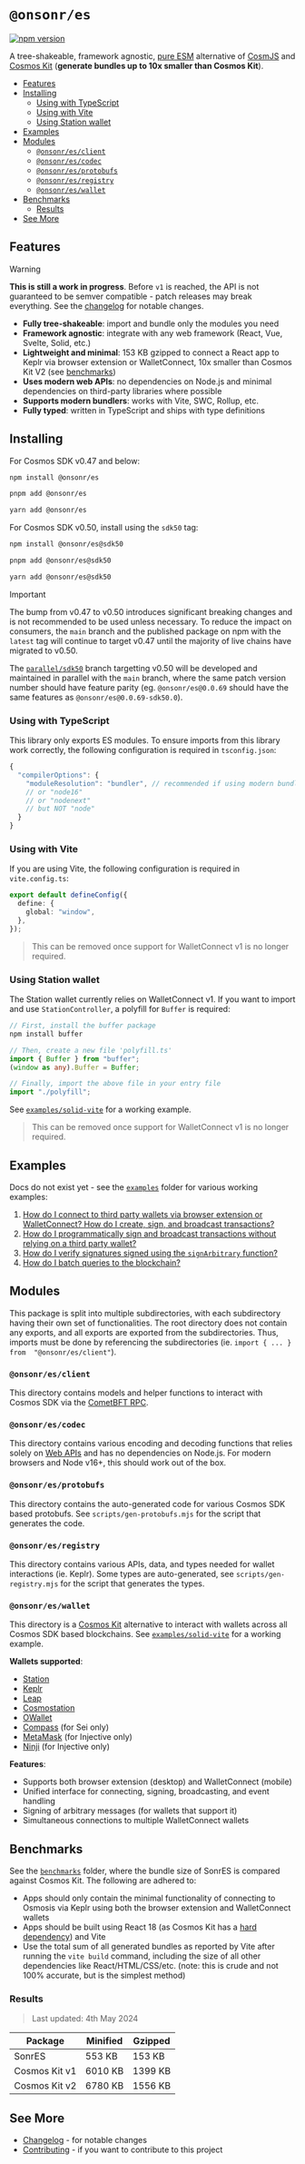 <!-- omit in toc -->

# `@onsonr/es`

[![npm version](https://badge.fury.io/js/@onsonr/es.svg)](https://www.npmjs.com/package/@onsonr/es)

A tree-shakeable, framework agnostic, [pure ESM](https://gist.github.com/sindresorhus/a39789f98801d908bbc7ff3ecc99d99c) alternative of [CosmJS](https://github.com/cosmos/cosmjs) and [Cosmos Kit](https://cosmoskit.com) (**generate bundles up to 10x smaller than Cosmos Kit**).

- [Features](#features)
- [Installing](#installing)
  - [Using with TypeScript](#using-with-typescript)
  - [Using with Vite](#using-with-vite)
  - [Using Station wallet](#using-station-wallet)
- [Examples](#examples)
- [Modules](#modules)
  - [`@onsonr/es/client`](#@onsonr/esclient)
  - [`@onsonr/es/codec`](#@onsonr/escodec)
  - [`@onsonr/es/protobufs`](#@onsonr/esprotobufs)
  - [`@onsonr/es/registry`](#@onsonr/esregistry)
  - [`@onsonr/es/wallet`](#@onsonr/eswallet)
- [Benchmarks](#benchmarks)
  - [Results](#results)
- [See More](#see-more)

## Features

> [!WARNING]  
> **This is still a work in progress**. Before `v1` is reached, the API is not guaranteed to be semver compatible - patch releases may break everything. See the [changelog](./CHANGELOG.md) for notable changes.

- **Fully tree-shakeable**: import and bundle only the modules you need
- **Framework agnostic**: integrate with any web framework (React, Vue, Svelte, Solid, etc.)
- **Lightweight and minimal**: 153 KB gzipped to connect a React app to Keplr via browser extension or WalletConnect, 10x smaller than Cosmos Kit V2 (see [benchmarks](#benchmarks))
- **Uses modern web APIs**: no dependencies on Node.js and minimal dependencies on third-party libraries where possible
- **Supports modern bundlers**: works with Vite, SWC, Rollup, etc.
- **Fully typed**: written in TypeScript and ships with type definitions

## Installing

For Cosmos SDK v0.47 and below:

```sh
npm install @onsonr/es

pnpm add @onsonr/es

yarn add @onsonr/es
```

For Cosmos SDK v0.50, install using the `sdk50` tag:

```sh
npm install @onsonr/es@sdk50

pnpm add @onsonr/es@sdk50

yarn add @onsonr/es@sdk50
```

> [!IMPORTANT]  
> The bump from v0.47 to v0.50 introduces significant breaking changes and is not recommended to be used unless necessary. To reduce the impact on consumers, the `main` branch and the published package on npm with the `latest` tag will continue to target v0.47 until the majority of live chains have migrated to v0.50.
>
> The [`parallel/sdk50`](https://github.com/coinhall/@onsonr/es/tree/parallel/sdk50) branch targetting v0.50 will be developed and maintained in parallel with the `main` branch, where the same patch version number should have feature parity (eg. `@onsonr/es@0.0.69` should have the same features as `@onsonr/es@0.0.69-sdk50.0`).

### Using with TypeScript

This library only exports ES modules. To ensure imports from this library work correctly, the following configuration is required in `tsconfig.json`:

```ts
{
  "compilerOptions": {
    "moduleResolution": "bundler", // recommended if using modern bundlers
    // or "node16"
    // or "nodenext"
    // but NOT "node"
  }
}
```

### Using with Vite

If you are using Vite, the following configuration is required in `vite.config.ts`:

```ts
export default defineConfig({
  define: {
    global: "window",
  },
});
```

> This can be removed once support for WalletConnect v1 is no longer required.

### Using Station wallet

The Station wallet currently relies on WalletConnect v1. If you want to import and use `StationController`, a polyfill for `Buffer` is required:

```ts
// First, install the buffer package
npm install buffer

// Then, create a new file 'polyfill.ts'
import { Buffer } from "buffer";
(window as any).Buffer = Buffer;

// Finally, import the above file in your entry file
import "./polyfill";
```

See [`examples/solid-vite`](./examples/solid-vite) for a working example.

> This can be removed once support for WalletConnect v1 is no longer required.

## Examples

Docs do not exist yet - see the [`examples`](./examples) folder for various working examples:

1. [How do I connect to third party wallets via browser extension or WalletConnect? How do I create, sign, and broadcast transactions?](./examples/solid-vite)
2. [How do I programmatically sign and broadcast transactions without relying on a third party wallet?](./examples/mnemonic-wallet)
3. [How do I verify signatures signed using the `signArbitrary` function?](./examples/verify-signatures)
4. [How do I batch queries to the blockchain?](./examples/batch-query)

## Modules

This package is split into multiple subdirectories, with each subdirectory having their own set of functionalities. The root directory does not contain any exports, and all exports are exported from the subdirectories. Thus, imports must be done by referencing the subdirectories (ie. `import { ... } from  "@onsonr/es/client"`).

### `@onsonr/es/client`

This directory contains models and helper functions to interact with Cosmos SDK via the [CometBFT RPC](https://docs.cosmos.network/v0.50/core/grpc_rest#cometbft-rpc).

### `@onsonr/es/codec`

This directory contains various encoding and decoding functions that relies solely on [Web APIs](https://developer.mozilla.org/en-US/docs/Web/API) and has no dependencies on Node.js. For modern browsers and Node v16+, this should work out of the box.

### `@onsonr/es/protobufs`

This directory contains the auto-generated code for various Cosmos SDK based protobufs. See `scripts/gen-protobufs.mjs` for the script that generates the code.

### `@onsonr/es/registry`

This directory contains various APIs, data, and types needed for wallet interactions (ie. Keplr). Some types are auto-generated, see `scripts/gen-registry.mjs` for the script that generates the types.

### `@onsonr/es/wallet`

This directory is a [Cosmos Kit](https://cosmoskit.com) alternative to interact with wallets across all Cosmos SDK based blockchains. See [`examples/solid-vite`](./examples/solid-vite) for a working example.

**Wallets supported**:

- [Station](https://docs.terra.money/learn/station/)
- [Keplr](https://www.keplr.app/)
- [Leap](https://www.leapwallet.io/)
- [Cosmostation](https://wallet.cosmostation.io/)
- [OWallet](https://owallet.dev/)
- [Compass](https://compasswallet.io/) (for Sei only)
- [MetaMask](https://metamask.io/) (for Injective only)
- [Ninji](https://ninji.xyz/) (for Injective only)

**Features**:

- Supports both browser extension (desktop) and WalletConnect (mobile)
- Unified interface for connecting, signing, broadcasting, and event handling
- Signing of arbitrary messages (for wallets that support it)
- Simultaneous connections to multiple WalletConnect wallets

## Benchmarks

See the [`benchmarks`](./benchmarks) folder, where the bundle size of SonrES is compared against Cosmos Kit. The following are adhered to:

- Apps should only contain the minimal functionality of connecting to Osmosis via Keplr using both the browser extension and WalletConnect wallets
- Apps should be built using React 18 (as Cosmos Kit has a [hard dependency](https://docs.cosmoskit.com/get-started)) and Vite
- Use the total sum of all generated bundles as reported by Vite after running the `vite build` command, including the size of all other dependencies like React/HTML/CSS/etc. (note: this is crude and not 100% accurate, but is the simplest method)

### Results

> Last updated: 4th May 2024

| Package       | Minified | Gzipped |
| ------------- | -------- | ------- |
| SonrES        | 553 KB   | 153 KB  |
| Cosmos Kit v1 | 6010 KB  | 1399 KB |
| Cosmos Kit v2 | 6780 KB  | 1556 KB |

## See More

- [Changelog](./CHANGELOG.md) - for notable changes
- [Contributing](./CONTRIBUTING.md) - if you want to contribute to this project
